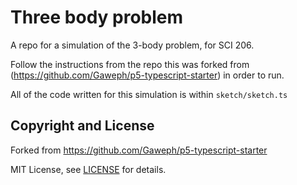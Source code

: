 
# Three body problem

A repo for a simulation of the 3-body problem, for SCI 206.

Follow the instructions from the repo this was forked from (https://github.com/Gaweph/p5-typescript-starter) in order to run.

All of the code written for this simulation is within `sketch/sketch.ts`

## Copyright and License
Forked from https://github.com/Gaweph/p5-typescript-starter

MIT License, see [LICENSE](LICENSE) for details.
